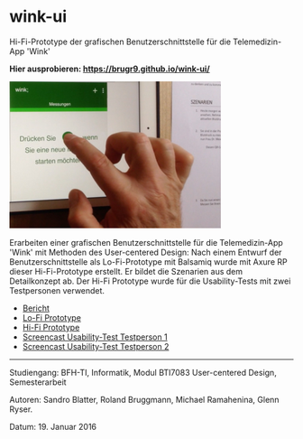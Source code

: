 # wink-ui

Hi-Fi-Prototype der grafischen Benutzerschnittstelle für die Telemedizin-App 'Wink'

**Hier ausprobieren: https://brugr9.github.io/wink-ui/**

![Usability-Test](UCD-Testperson1-resized.png "Usability-Test")

Erarbeiten einer grafischen Benutzerschnittstelle für die Telemedizin-App 'Wink' mit Methoden des User-centered Design: 
Nach einem Entwurf der Benutzerschnittstelle als Lo-Fi-Prototype mit Balsamiq wurde mit Axure RP dieser Hi-Fi-Prototype erstellt. Er bildet die Szenarien aus dem Detailkonzept ab. Der Hi-Fi Prototype wurde für die Usability-Tests mit zwei Testpersonen verwendet.

- [Bericht](https://www.slideshare.net/RolandBruggmann/usercentered-design-fr-mobileapp)
- [Lo-Fi Prototype](https://www.slideshare.net/RolandBruggmann/winkui-lofi-prototype)
- [Hi-Fi Prototype](https://brugr9.github.io/wink-ui/)
- [Screencast Usability-Test Testperson 1](https://vimeo.com/210055843)
- [Screencast Usability-Test Testperson 2](https://vimeo.com/210064865)

<hr>
Studiengang: BFH-TI, Informatik, Modul BTI7083 User-centered Design, Semesterarbeit

Autoren: Sandro Blatter, Roland Bruggmann, Michael Ramahenina, Glenn Ryser.

Datum: 19. Januar 2016
